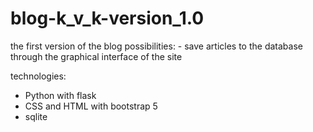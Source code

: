 # blog-k_v_k-version_1.0
the first version of the blog possibilities: - save articles to the database through the graphical interface of the site

technologies:
- Python with flask
- CSS and HTML with bootstrap 5
- sqlite
